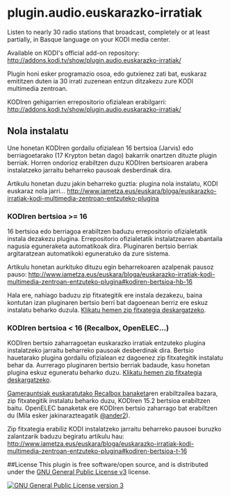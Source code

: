 # plugin.audio.euskarazko-irratiak

Listen to nearly 30 radio stations that broadcast, completely or at least partially, in Basque language on your KODI media center.

Available on KODI's official add-on repository: http://addons.kodi.tv/show/plugin.audio.euskarazko-irratiak/

Plugin honi esker programazio osoa, edo gutxienez zati bat, euskaraz emititzen duten ia 30 irrati zuzenean entzun ditzakezu zure KODI multimedia zentroan.

KODIren gehigarrien errepositorio ofizialean erabilgarri: http://addons.kodi.tv/show/plugin.audio.euskarazko-irratiak/

## Nola instalatu

Une honetan KODIren gordailu ofizialean 16 bertsioa (Jarvis) edo berriagoetarako (17 Krypton betan dago) bakarrik onartzen dituzte plugin berriak. Horren ondorioz erabiltzen duzu KODIren bertsioaren arabera instalatzeko jarraitu beharreko pausoak desberdinak dira.

Artikulu honetan duzu jakin beharreko guztia: plugina nola instalatu, KODI euskaraz nola jarri... http://www.iametza.eus/euskara/bloga/euskarazko-irratiak-kodi-multimedia-zentroan-entzuteko-plugina

### KODIren bertsioa >= 16

16 bertsioa edo berriagoa erabiltzen baduzu errepositorio ofizialetatik instala dezakezu plugina. Errepositorio ofizialetatik instalatzearen abantaila nagusia eguneraketa automatikoak dira. Pluginaren bertsio berriak argitaratzean automatikoki eguneratuko da zure sistema.

Artikulu honetan aurkituko dituzu egin beharrekoaren azalpenak pausoz pauso:
http://www.iametza.eus/euskara/bloga/euskarazko-irratiak-kodi-multimedia-zentroan-entzuteko-plugina#kodiren-bertsioa-hb-16

Hala ere, nahiago baduzu zip fitxategitik ere instala dezakezu, baina kontutan izan pluginaren bertsio berri bat dagoenean berriz ere eskuz instalatu beharko duzula. [Klikatu hemen zip fitxategia deskargatzeko](https://github.com/aldatsa/plugin.audio.euskarazko-irratiak/releases/download/v1.0.3/plugin.audio.euskarazko-irratiak-1.0.3.zip).

### KODIren bertsioa < 16 (Recalbox, OpenELEC...)

KODIren bertsio zaharragoetan euskarazko irratiak entzuteko plugina instalatzeko jarraitu beharreko pausoak desberdinak dira. Bertsio hauetarako plugina gordailu ofizialean ez dagoenez zip fitxategitik instalatu behar da. Aurrerago pluginaren bertsio berriak badaude, kasu honetan plugina eskuz eguneratu beharko duzu. [Klikatu hemen zip fitxategia deskargatzeko](https://github.com/aldatsa/plugin.audio.euskarazko-irratiak/releases/download/v1.0.3-for-older-kodi-versions/plugin.audio.euskarazko-irratiak-1.0.3-for-older-kodi-versions.zip).

[Gamerauntsiak euskaratutako Recalbox banaketa](http://gamerauntsia.eus/bloga/recalbox-euskaraz/)ren erabiltzailea bazara, zip fitxategitik instalatu beharko duzu, KODIren 15.2 bertsioa erabiltzen baitu. OpenELEC banaketak ere KODIren bertsio zaharrago bat erabiltzen du (Mila esker jakinarazteagatik [@ander2](https://github.com/ander2/)).

Zip fitxategia erabiliz KODI instalatzeko jarraitu beharreko pausoei buruzko zalantzarik baduzu begiratu artikulu hau: http://www.iametza.eus/euskara/bloga/euskarazko-irratiak-kodi-multimedia-zentroan-entzuteko-plugina#kodiren-bertsioa-t-16

##License
This plugin is free software/open source, and is distributed under the [GNU General Public License v3](http://www.gnu.org/licenses/gpl.html) license.

<a rel="license" href="http://www.gnu.org/licenses/gpl.html"><img alt="GNU General Public License version 3" style="border-width:0" src="http://www.gnu.org/graphics/gplv3-127x51.png" /></a>
